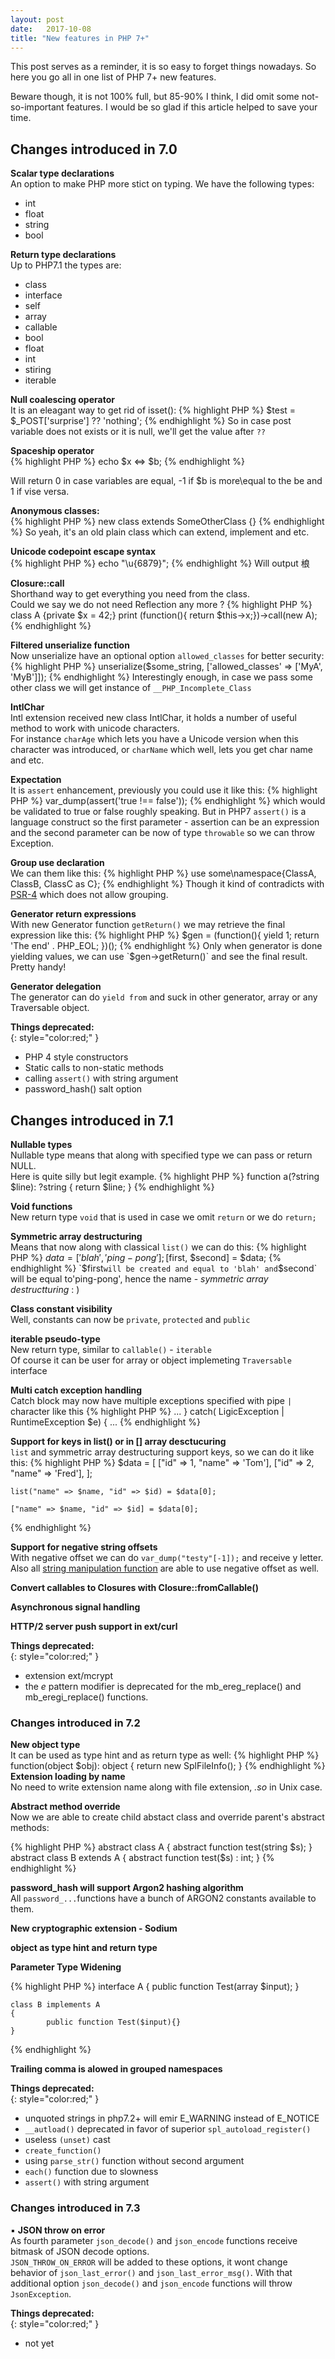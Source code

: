 ```yaml
---
layout: post
date:   2017-10-08
title: "New features in PHP 7+"
---
```


This post serves as a reminder, it is so easy to forget things nowadays. So here you go all in one list of PHP 7+ new features.

Beware though, it is not 100% full, but 85-90% I think, I did omit some not-so-important features. I would be so glad if this article helped to save your time.

## Changes introduced in 7.0

**Scalar type declarations**  
An option to make PHP more stict on typing. We have the following types:
- int
- float
- string
- bool

**Return type declarations**  
Up to PHP7.1 the types are:
- class
- interface
- self
- array
- callable
- bool
- float
- int
- stiring
- iterable

**Null coalescing operator**   
It is an eleagant way to get rid of isset():
{% highlight PHP %}
    $test = $_POST['surprise'] ?? 'nothing';
{% endhighlight %}
So in case post variable does not exists or it is null, we'll get the value after `??`

**Spaceship operator**    
{% highlight PHP %}
    echo $x <=> $b;
{% endhighlight %}

Will return 0 in case variables are equal, -1 if $b is more\equal to the be and 1 if vise versa.

**Anonymous classes:**  
{% highlight PHP %}
    new class extends SomeOtherClass
    {}
{% endhighlight %}
So yeah, it's an old plain class which can extend, implement and etc.

**Unicode codepoint escape syntax**  
{% highlight PHP %}
    echo "\u{6879}";
{% endhighlight %}
Will output 桹 

**Closure::call**  
Shorthand way to get everything you need from the class.  
Could we say we do not need Reflection any more ?
{% highlight PHP %}
    class A {private $x = 42;} 
    print (function(){ return $this->x;})->call(new A); 
{% endhighlight %}

**Filtered unserialize function**  
Now unserialize have an optional option `allowed_classes` for better security:
{% highlight PHP %}
    unserialize($some_string, ['allowed_classes' => ['MyA', 'MyB']]);
{% endhighlight %}
Interestingly enough, in case we pass some other class we will get instance of `__PHP_Incomplete_Class`

**IntlChar**  
Intl extension received new class IntlChar, it holds a number of useful method to work with unicode characters.  
For instance `charAge` which lets you have a Unicode version when this character was introduced, or `charName` 
which well, lets you get char name and etc.

**Expectation**  
It is `assert` enhancement, previously you could use it like this:
{% highlight PHP %}
    var_dump(assert('true !== false'));
{% endhighlight %}
which would be validated to true or false roughly speaking. But in PHP7 `assert()` is a language construct so the first parameter - assertion can be an expression and the second parameter can be now of type `throwable` so we can throw Exception.

**Group use declaration**  
We can them like this:
{% highlight PHP %}
    use some\namespace\{ClassA, ClassB, ClassC as C};
{% endhighlight %}
Though it kind of contradicts with [PSR-4](https://github.com/php-fig/fig-standards/blob/master/accepted/PSR-4-autoloader.md#2-specification) which does not allow grouping.

**Generator return expressions**  
With new Generator function `getReturn()` we may retrieve the final expression like this:
{% highlight PHP %}
    $gen = (function(){
        yield 1;
        return 'The end' . PHP_EOL;
    })();
{% endhighlight %}
Only when generator is done yielding values, we can use `$gen->getReturn()` and see the final result. Pretty handy!

**Generator delegation**   
The generator can do `yield from` and suck in other generator, array or any Traversable object.

**Things deprecated:**  
{: style="color:red;" }
- PHP 4 style constructors
- Static calls to non-static methods
- calling `assert()` with string argument
- password_hash() salt option

## Changes introduced in 7.1

**Nullable types**  
Nullable type means that along with specified type we can pass or return NULL.  
Here is quite silly but legit example.
{% highlight PHP %}
    function a(?string $line): ?string
    {
        return $line;
    }
{% endhighlight %}

**Void functions**   
New return type `void` that is used in case we omit `return` or we do `return;`

**Symmetric array destructuring**   
Means that now along with classical `list()` we can do this:
{% highlight PHP %}
    $data = ['blah', 'ping-pong'];
    [$first, $second] = $data;
{% endhighlight %}
`$first` will be created and equal to 'blah' and `$second` will be equal to'ping-pong',
hence the name - _symmetric array destructturing_ : )

**Class constant visibility**  
Well, constants can now be `private`, `protected` and `public`

**iterable pseudo-type**  
New return type, similar to `callable()` - `iterable`  
Of course it can be user for array or object implemeting `Traversable` interface

**Multi catch exception handling**  
Catch block may now have multiple exceptions specified with pipe `|` character like this
{% highlight PHP %}
    ...
    } catch( LigicException | RuntimeException $e) {
    ...
{% endhighlight %}

**Support for keys in list() or in [] array desctucuring**   
`list` and symmetric array destructuring support keys, so we can do it like this:
{% highlight PHP %}
    $data = [
        ["id" => 1, "name" => 'Tom'],
        ["id" => 2, "name" => 'Fred'],
    ];

    list("name" => $name, "id" => $id) = $data[0];

    ["name" => $name, "id" => $id] = $data[0];
{% endhighlight %}

**Support for negative string offsets**  
With negative offset we can do `var_dump("testy"[-1]);` and receive y letter.  
Also all [string manipulation function](http://php.net/manual/en/book.strings.php) are able to use negative offset as well.

**Convert callables to Closures with Closure::fromCallable()**   


**Asynchronous signal handling**  


**HTTP/2 server push support in ext/curl**  


**Things deprecated:**  
{: style="color:red;" }
- extension ext/mcrypt
- the _e_ pattern modifier is deprecated for the mb_ereg_replace() and mb_eregi_replace() functions.

### Changes introduced in 7.2

**New object type**  
It can be used as type hint and as return type as well:
{% highlight PHP %}
    function(object $obj): object {
        return new SplFileInfo();
    }
{% endhighlight %}
**Extension loading by name**  
No need to write extension name along with file extension, _.so_ in Unix case.  

**Abstract method override**   
Now we are able to create child abstact class and override parent's abstract methods:

{% highlight PHP %}
    abstract class A
    {
        abstract function test(string $s);
    }
    abstract class B extends A
    {
        abstract function test($s) : int;
    }
{% endhighlight %}

**password_hash will support Argon2 hashing algorithm**  
All `password_...`functions have a bunch of ARGON2 constants available to them.

**New cryptographic extension - Sodium**    

**object as type hint and return type**  

**Parameter Type Widening**  

{% highlight PHP %}
    interface A
    {
            public function Test(array $input);
    }

    class B implements A
    {
            public function Test($input){}
    }
{% endhighlight %}

**Trailing comma is alowed in grouped namespaces**  

**Things deprecated:**  
{: style="color:red;" }
- unquoted strings in php7.2+ will emir E_WARNING instead of E_NOTICE
- `__autload()` deprecated in favor of superior `spl_autoload_register()`
- useless `(unset)` cast
- `create_function()`
- using `parse_str()` function without second argument
- `each()` function due to slowness
- `assert()` with string argument 

### Changes introduced in 7.3   

&#9642; **JSON throw on error**    
As fourth parameter `json_decode()` and `json_encode` functions receive bitmask of JSON decode options.  
`JSON_THROW_ON_ERROR` will be added to these options, it wont change behavior of `json_last_error()` and `json_last_error_msg()`.
With that additional option `json_decode()` and `json_encode` functions will throw `JsonException`.


**Things deprecated:**   
{: style="color:red;" }
- not yet


